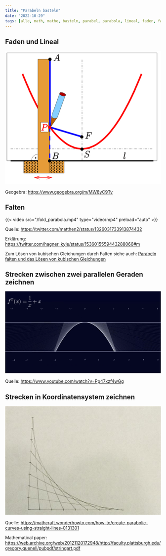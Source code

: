 ```yaml
---
title: "Parabeln basteln"
date: "2022-10-29"
tags: [alle, math, mathe, basteln, parabel, parabola, lineal, faden, falten, folding, strecke, line, straight_line, gerade, zeichnen, cubic, kubische_gleichungen, kubisch] 
---
```

## Faden und Lineal

![images/Parabel-Faden-Lineal.png](images/Parabel-Faden-Lineal.png)

Geogebra: https://www.geogebra.org/m/MW8yC9Tv

## Falten

{{< video src="/fold_parabola.mp4" type="video/mp4" preload="auto" >}}

Quelle: https://twitter.com/matthen2/status/1326031733913874432

Erklärung: https://twitter.com/hagner_kyle/status/1536015559443288066#m

Zum Lösen von kubischen Gleichungen durch Falten siehe auch: [Parabeln falten und das Lösen von kubischen Gleichungen](Parabeln_falten_und_das_Lösen_von_kubischen_Gleichungen.md)

## Strecken zwischen zwei parallelen Geraden zeichnen

![images/Parabel_gerade_Strecken.png](images/Parabel_gerade_Strecken.png)

Quelle: https://www.youtube.com/watch?v=Pp47xzf4wGg

## Strecken in Koordinatensystem zeichnen

![create-parabolic-curves-using-straight-lines.w1456.jpg](images/create-parabolic-curves-using-straight-lines.w1456.jpg)

Quelle: https://mathcraft.wonderhowto.com/how-to/create-parabolic-curves-using-straight-lines-0131301

Mathematical paper: https://web.archive.org/web/20121120172948/http://faculty.plattsburgh.edu/gregory.quenell/pubpdf/stringart.pdf
